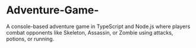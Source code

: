 # Adventure-Game-
A console-based adventure game in TypeScript and Node.js where players combat opponents like Skeleton, Assassin, or Zombie using attacks, potions, or running.
